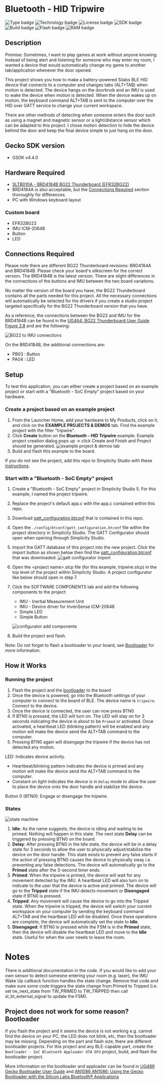 # Bluetooth - HID Tripwire

![Type badge](https://img.shields.io/badge/dynamic/json?url=https://raw.githubusercontent.com/SiliconLabs/application_examples_ci/master/bluetooth_applications/bluetooth_hid_tripwire_common.json&label=Type&query=type&color=green)
![Technology badge](https://img.shields.io/badge/dynamic/json?url=https://raw.githubusercontent.com/SiliconLabs/application_examples_ci/master/bluetooth_applications/bluetooth_hid_tripwire_common.json&label=Technology&query=technology&color=green)
![License badge](https://img.shields.io/badge/dynamic/json?url=https://raw.githubusercontent.com/SiliconLabs/application_examples_ci/master/bluetooth_applications/bluetooth_hid_tripwire_common.json&label=License&query=license&color=green)
![SDK badge](https://img.shields.io/badge/dynamic/json?url=https://raw.githubusercontent.com/SiliconLabs/application_examples_ci/master/bluetooth_applications/bluetooth_hid_tripwire_common.json&label=SDK&query=sdk&color=green)
![Build badge](https://img.shields.io/endpoint?url=https://raw.githubusercontent.com/SiliconLabs/application_examples_ci/master/bluetooth_applications/bluetooth_hid_tripwire_build_status.json)
![Flash badge](https://img.shields.io/badge/dynamic/json?url=https://raw.githubusercontent.com/SiliconLabs/application_examples_ci/master/bluetooth_applications/bluetooth_hid_tripwire_common.json&label=Flash&query=flash&color=blue)
![RAM badge](https://img.shields.io/badge/dynamic/json?url=https://raw.githubusercontent.com/SiliconLabs/application_examples_ci/master/bluetooth_applications/bluetooth_hid_tripwire_common.json&label=RAM&query=ram&color=blue)

## Description

Premise: Sometimes, I want to play games at work without anyone knowing. Instead of being alert and listening for someone who may enter my room, I wanted a device that would automatically change my game to another tab/application whenever the door opened.

This project shows you how to make a battery-powered Silabs BLE HID device that connects to a computer and changes tabs (ALT+TAB) when motion is detected. The device hangs on the doorknob and an IMU is used to wake the device when motion is detected. When the device wakes up on motion, the keyboard command ALT+TAB is sent to the computer over the HID over GATT service to change your current workspace.

There are other methods of detecting when someone enters the door such as using a magnet and magnetic sensor or a light/distance sensor which can be adapted to this project. I chose motion detection to hide the device behind the door and keep the final device simple to just hang on the door.

## Gecko SDK version

- GSDK v4.4.0

## Hardware Required

- [SLTB010A - BRD4184B BG22 Thunderboard (EFR32BG22)](https://www.silabs.com/development-tools/thunderboard/thunderboard-bg22-kit?tab=overview)
- BRD4184A is also acceptable, but the [Connections Required](#connections-required) section thoroughly for differences.
- PC with Windows keyboard layout

### Custom board

- EFR32BG22
- IMU ICM-20648
- Button
- LED

## Connections Required

Please note there are different BG22 Thunderboard revisions: BRD4184A and BRD4184B. Please check your board's silkscreen for the correct version. The BRD4184B is the latest version. There are slight differences in the connections of the buttons and IMU between the two board variations.

No matter the version of the board you have, the BG22 Thunderboard contains all the parts needed for this project. All the necessary connections will automatically be selected for the drivers if you create a studio project targeted specifically for the BG22 Thunderboard version that you have.

As a reference, the connections between the BG22 and IMU for the BRD4184B can be found in the [UG464: BG22 Thunderboard User Guide Figure 3.8](https://www.silabs.com/documents/public/user-guides/ug464-brd4184b-user-guide.pdf) and are the following:

![BG22 to IMU connections](images/ug464_icm20648_connections.png)

On the BRD4184B, the additional connections are:

- PB03 : Button
- PA04 : LED

## Setup

To test this application, you can either create a project based on an example project or start with a "Bluetooth - SoC Empty" project based on your hardware.

### Create a project based on an example project

1. From the Launcher Home, add your hardware to My Products, click on it, and click on the **EXAMPLE PROJECTS & DEMOS** tab. Find the example project with the filter "tripwire".
2. Click **Create** button on the **Bluetooth - HID Tripwire** example. Example project creation dialog pops up -> click Create and Finish and Project should be generated.
![example project & demos tab](images/export_projects_and_demos_tab.png)
3. Build and flash this example to the board.

If you do not see the project, add this repo to Simplicity Studio with these [instructions](https://docs.silabs.com/simplicity-studio-5-users-guide/latest/ss-5-users-guide-about-the-launcher/welcome-and-device-tabs#example-projects-demos-tab).

### Start with a "Bluetooth - SoC Empty" project

1. Create a "Bluetooth - SoC Empty" project in Simplicity Studio 5. For this example, I named the project tripwire.
2. Replace the project's default app.c with the app.c contained within this repo.
3. Download [gatt_configuration.btconf](config/btconf/gatt_configuration.btconf) that is contained in this repo.
4. Open the `./config/btconf/gatt_configuration.btconf` file within the project directory in Simplicity Studio. The GATT Configurator should open when opening through Simplicity Studio.
5. Import the GATT database of this project into the new project. Click the import button as shown below then find the [gatt_configuration.btconf](config/btconf/gatt_configuration.btconf) that was downloaded.
![gatt configurator import](images/gatt_database_import.png)
6. Open the \<project name\>.slcp file (for this example, tripwire.slcp) in the top level of the project within Simplicity Studio. A project configurator like below should open in step 7.
7. Click the SOFTWARE COMPONENTS tab and add the following components to the project:
    - IMU - Inertial Measurement Unit
    - IMU - Device driver for InvenSense ICM-20648
    - Simple LED
    - Simple Button

    ![configurator add components](images/configurator_add_components.png)
8. Build the project and flash.

Note: Do not forget to flash a bootloader to your board, see [Bootloader](https://github.com/SiliconLabs/bluetooth_applications/blob/master/README.md#bootloader) for more information.

## How it Works

### Running the project

1. Flash the project and the [bootloader](#notes) to the board
2. Once the device is powered, go into the Bluetooth settings of your computer to connect to the board of BLE. The device name is `tripwire`. Connect to the device.
3. Once the device is connected, the user can now press BTN0
4. If BTN0 is pressed, the LED will turn on. The LED will stay on for 3 seconds indicating the device is about to be `Primed` or activated. Once activated, a heartbeat LED (blinking pattern) will be enabled and any motion will make the device send the ALT+TAB command to the computer.
5. Pressing BTN0 again will disengage the tripwire if the device has not detected any motion.

LED: Indicates device activity.

- Heartbeat/blinking pattern indicates the device is primed and any motion will make the device send the ALT+TAB command to the computer.
- Constant on light indicates the device is in `Delay` mode to allow the user to place the device onto the door handle and stabilize the device.

Button 0 (BTN0): Engage or disengage the tripwire.

### States

![state machine](images/tripwire_fsm_light.png)

1. **Idle**: As the name suggests, the device is idling and waiting to be primed. Nothing will happen in this state. The next state **Delay** can be triggered by pressing BTN0 on the board.
2. **Delay**: After pressing BTN0 in the Idle state, the device will be in a delay state for 3 seconds to allow the user to physically adjust/stabilize the device on the door handle. This state exists to prevent any false starts if the action of pressing BTN0 causes the device to physically sway i.e. preventing any false detections. The device will automatically go to the **Primed** state after the 3-second timer ends.
3. **Primed**: When the tripwire is primed, the device will wait for any movement detected by the IMU. A heartbeat LED will also turn on to indicate to the user that the device is active and primed. The device will go to the **Tripped** state if the IMU detects movement or **Disengaged** state if BTN0 is pressed.
4. **Tripped**: Any movement will cause the device to go into the Tripped state. When the tripwire is tripped, the device will switch your current workspace on your computer by sending the keyboard command ALT+TAB and the heartbeat LED will be disabled. Once these operations are complete, the device will automatically set the state to **Idle**.
5. **Disengaged**: If BTN0 is pressed while the FSM is in the **Primed** state, then the device will disable the heartbeat LED and move to the **Idle** state. Useful for when the user needs to leave the room.

# Notes
There is additional documentation in the code. If you would like to add your own sensor to detect someone entering your room (e.g. laser), the IMU Wake Up callback function handles the state change. Remove that code and make sure some code triggers the state change from Primed to Tripped (i.e. set tw_next_state from TW_PRIMED to TW_TRIPPED then call sl_bt_external_signal to update the FSM).

## Project does not work for some reason? Bootloader

If you flash the project and it seems the device is not working e.g. cannot find the device on your PC, the LED does not blink, etc, then the bootloader may be missing. Depending on the part and flash size, there are different bootloader projects. For this project and any BLE-capable part, create the `Bootloader - SoC Bluetooth Apploader OTA DFU` project, build, and flash the bootloader project.

More information on the bootloader and apploader can be found in [UG489 Gecko Bootloader User Guide](https://www.silabs.com/documents/public/user-guides/ug489-gecko-bootloader-user-guide-gsdk-4.pdf) and [AN1086 AN1086: Using the Gecko Bootloader with the Silicon Labs Bluetooth® Applications](https://www.silabs.com/documents/public/application-notes/an1086-gecko-bootloader-bluetooth.pdf)
